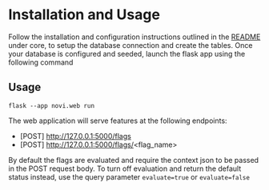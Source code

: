 # Installation and Usage

Follow the installation and configuration instructions outlined in the [README](../core/README.md) under core, to setup
the database connection and create the tables.
Once your database is configured and seeded, launch the flask app using the following command

## Usage

```commandline
flask --app novi.web run
```

The web application will serve features at the following endpoints:

- [POST] http://127.0.0.1:5000/flags
- [POST] http://127.0.0.1:5000/flags/<flag_name>

By default the flags are evaluated and require the context json to be passed in the POST request body.
To turn off evaluation and return the default status instead, use the query parameter `evaluate=true`
or `evaluate=false`
